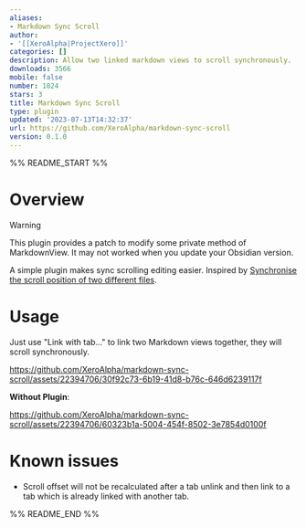 ```yaml
---
aliases:
- Markdown Sync Scroll
author:
- '[[XeroAlpha|ProjectXero]]'
categories: []
description: Allow two linked markdown views to scroll synchronously.
downloads: 3566
mobile: false
number: 1024
stars: 3
title: Markdown Sync Scroll
type: plugin
updated: '2023-07-13T14:32:37'
url: https://github.com/XeroAlpha/markdown-sync-scroll
version: 0.1.0
---
```


%% README_START %%

# Overview

> [!warning]
> This plugin provides a patch to modify some private method of MarkdownView.
> It may not worked when you update your Obsidian version.

A simple plugin makes sync scrolling editing easier. Inspired by [Synchronise the scroll position of two different files](https://forum.obsidian.md/t/synchronise-the-scroll-position-of-two-different-files/6569).

# Usage

Just use "Link with tab..." to link two Markdown views together, they will scroll synchronously.

https://github.com/XeroAlpha/markdown-sync-scroll/assets/22394706/30f92c73-6b19-41d8-b76c-646d6239117f

**Without Plugin**:

https://github.com/XeroAlpha/markdown-sync-scroll/assets/22394706/60323b1a-5004-454f-8502-3e7854d0100f

# Known issues

- Scroll offset will not be recalculated after a tab unlink and then link to a tab which is already linked with another tab.


%% README_END %%